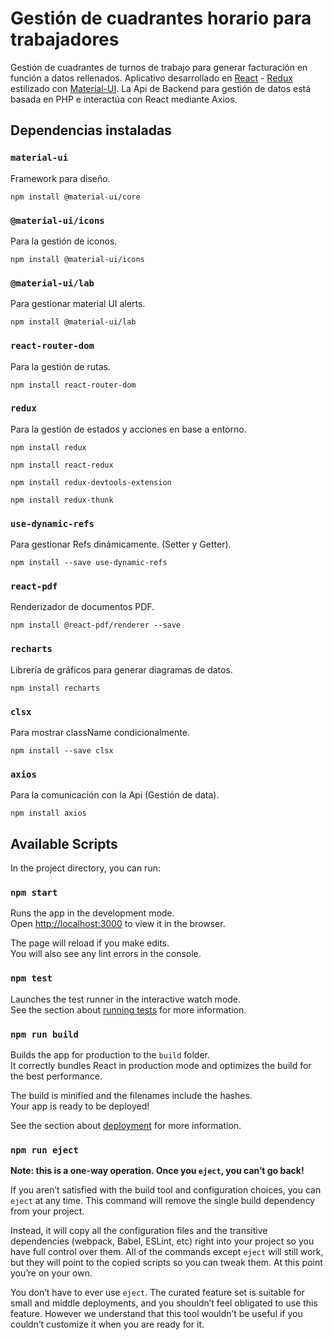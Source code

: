 # Gestión de cuadrantes horario para trabajadores

Gestión de cuadrantes de turnos de trabajo para generar facturación en función a datos rellenados. Aplicativo desarrollado en [React](https://es.reactjs.org/) - [Redux](https://redux.js.org/) estilizado con [Material-UI](https://material-ui.com/). La Api de Backend para gestión de datos está basada en PHP e interactúa con React mediante Axios.

## Dependencias instaladas

### `material-ui`

Framework para diseño.

`npm install @material-ui/core`

### `@material-ui/icons`

Para la gestión de iconos.

`npm install @material-ui/icons`

### `@material-ui/lab`

Para gestionar material UI alerts.

`npm install @material-ui/lab`

### `react-router-dom`

Para la gestión de rutas.

`npm install react-router-dom`

### `redux`

Para la gestión de estados y acciones en base a entorno.

`npm install redux`

`npm install react-redux`

`npm install redux-devtools-extension`

`npm install redux-thunk`

### `use-dynamic-refs`

Para gestionar Refs dinámicamente. (Setter y Getter).

`npm install --save use-dynamic-refs`

### `react-pdf`

Renderizador de documentos PDF.

`npm install @react-pdf/renderer --save`

### `recharts`

Librería de gráficos para generar diagramas de datos.

`npm install recharts`

### `clsx`

Para mostrar className condicionalmente.

`npm install --save clsx`

### `axios`

Para la comunicación con la Api (Gestión de data).

`npm install axios`


## Available Scripts

In the project directory, you can run:

### `npm start`

Runs the app in the development mode.\
Open [http://localhost:3000](http://localhost:3000) to view it in the browser.

The page will reload if you make edits.\
You will also see any lint errors in the console.

### `npm test`

Launches the test runner in the interactive watch mode.\
See the section about [running tests](https://facebook.github.io/create-react-app/docs/running-tests) for more information.

### `npm run build`

Builds the app for production to the `build` folder.\
It correctly bundles React in production mode and optimizes the build for the best performance.

The build is minified and the filenames include the hashes.\
Your app is ready to be deployed!

See the section about [deployment](https://facebook.github.io/create-react-app/docs/deployment) for more information.

### `npm run eject`

**Note: this is a one-way operation. Once you `eject`, you can’t go back!**

If you aren’t satisfied with the build tool and configuration choices, you can `eject` at any time. This command will remove the single build dependency from your project.

Instead, it will copy all the configuration files and the transitive dependencies (webpack, Babel, ESLint, etc) right into your project so you have full control over them. All of the commands except `eject` will still work, but they will point to the copied scripts so you can tweak them. At this point you’re on your own.

You don’t have to ever use `eject`. The curated feature set is suitable for small and middle deployments, and you shouldn’t feel obligated to use this feature. However we understand that this tool wouldn’t be useful if you couldn’t customize it when you are ready for it.

